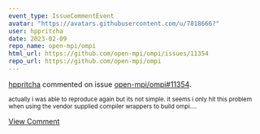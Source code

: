 ```yaml
---
event_type: IssueCommentEvent
avatar: "https://avatars.githubusercontent.com/u/7818666?"
user: hppritcha
date: 2023-02-09
repo_name: open-mpi/ompi
html_url: https://github.com/open-mpi/ompi/issues/11354
repo_url: https://github.com/open-mpi/ompi
---
```


<a href='https://github.com/hppritcha' target='_blank'>hppritcha</a> commented on issue <a href='https://github.com/open-mpi/ompi/issues/11354' target='_blank'>open-mpi/ompi#11354</a>.

<small>actually i was able to reproduce again but its not simple.  it seems i only hit this problem when using the vendor supplied compiler wrappers to build ompi....</small>

<a href='https://github.com/open-mpi/ompi/issues/11354' target='_blank'>View Comment</a>